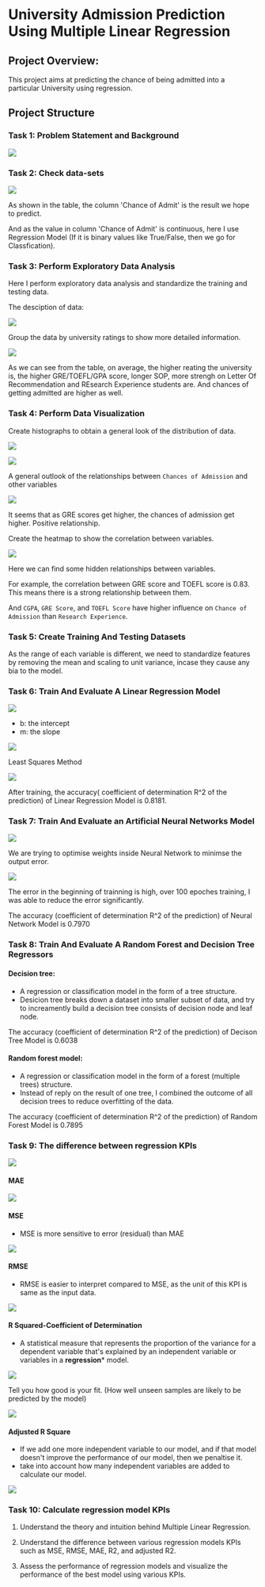 # University Admission Prediction Using Multiple Linear Regression

## Project Overview: 

This project aims at predicting the chance of being admitted into a particular University using regression.

## Project Structure

### Task 1: Problem Statement and Background

![](https://github.com/tsheng0315/Projects-on-CV/blob/main/University%20Admission%20Prediction%20Using%20Multiple%20Linear%20Regression/graphs/intro.png)

### Task 2: Check data-sets

![](https://github.com/tsheng0315/Projects-on-CV/blob/main/University%20Admission%20Prediction%20Using%20Multiple%20Linear%20Regression/graphs/raw%20data.png)

As shown in the table, the column 'Chance of Admit' is the result we hope to predict.

And as the value in column 'Chance of Admit' is continuous, here I use Regression Model (If it is binary values like True/False, then we go for Classfication). 

### Task 3: Perform Exploratory Data Analysis 

Here I perform exploratory data analysis and standardize the training and testing data.

The desciption of data:

![](https://github.com/tsheng0315/Projects-on-CV/blob/main/University%20Admission%20Prediction%20Using%20Multiple%20Linear%20Regression/graphs/description%20of%20raw%20data.png)

Group the data by university ratings to show more detailed information.

![](https://github.com/tsheng0315/Projects-on-CV/blob/main/University%20Admission%20Prediction%20Using%20Multiple%20Linear%20Regression/graphs/raw%20data%20group%20by%20rating.png)

As we can see from the table, on average, the higher reating the university is, the higher GRE/TOEFL/GPA score, longer SOP, more strengh on Letter Of Recommendation and REsearch Experience students are. And chances of getting admitted are higher as well.

### Task 4: Perform Data Visualization

Create  histographs to obtain a general look of the distribution of data.

![](https://github.com/tsheng0315/Projects-on-CV/blob/main/University%20Admission%20Prediction%20Using%20Multiple%20Linear%20Regression/graphs/hist1.png)

![](https://github.com/tsheng0315/Projects-on-CV/blob/main/University%20Admission%20Prediction%20Using%20Multiple%20Linear%20Regression/graphs/hist2.png)

A general outlook of the relationships between `Chances of Admission` and other variables

![](https://github.com/tsheng0315/Projects-on-CV/blob/main/University%20Admission%20Prediction%20Using%20Multiple%20Linear%20Regression/graphs/task%204%20chance%20of%20admission%20vs%20reat.png)

It seems that as GRE scores get higher, the chances of admission get higher. Positive relationship.

Create the heatmap to show the correlation between variables.

![](https://github.com/tsheng0315/Projects-on-CV/blob/main/University%20Admission%20Prediction%20Using%20Multiple%20Linear%20Regression/graphs/task%204%20heatmap%20of%20variables.png)

Here we can find some hidden relationships between variables. 

For example, the correlation between GRE score and TOEFL score is 0.83. This means there is a strong relationship between them.

And `CGPA`, `GRE Score`, and `TOEFL Score` have higher influence on `Chance of Admission` than `Research Experience`.  

### Task 5: Create Training And Testing Datasets

As the range of each variable is different, we need to standardize features by removing the mean and scaling to unit variance, incase they cause any bia to the model.

### Task 6: Train And Evaluate A Linear Regression Model

![](https://github.com/tsheng0315/Projects-on-CV/blob/main/University%20Admission%20Prediction%20Using%20Multiple%20Linear%20Regression/graphs/simple%20regression.png)

* b: the intercept
* m: the slope

![](https://github.com/tsheng0315/Projects-on-CV/blob/main/University%20Admission%20Prediction%20Using%20Multiple%20Linear%20Regression/graphs/multiple%20linear%20regression.png)

Least Squares Method

![](https://github.com/tsheng0315/Projects-on-CV/blob/main/University%20Admission%20Prediction%20Using%20Multiple%20Linear%20Regression/graphs/obtain%20parameter%20of%20model.png)

After training, the accuracy( coefficient of determination R^2 of the prediction) of Linear Regression Model is 0.8181.

### Task 7: Train And Evaluate an Artificial Neural Networks Model

![](https://github.com/tsheng0315/Projects-on-CV/blob/main/University%20Admission%20Prediction%20Using%20Multiple%20Linear%20Regression/graphs/task%207%20artifical%20NN.png)

We are trying to optimise weights inside Neural Network to minimse the output error.

![](https://github.com/tsheng0315/Projects-on-CV/blob/main/University%20Admission%20Prediction%20Using%20Multiple%20Linear%20Regression/graphs/Task%207%20loss%20graph.png)

The error in the beginning of trainning is high, over 100 epoches training, I was able to reduce the error significantly. 

The accuracy (coefficient of determination R^2 of the prediction) of Neural Network Model is 0.7970

### Task 8: Train And Evaluate A Random Forest and Decision Tree Regressors

#### Decision tree: 
* A regression or classification model in the form of a tree structure. 
* Desicion tree breaks down a dataset into smaller subset of data, and try to increamently build a decision tree consists of decision node and leaf node. 

The accuracy (coefficient of determination R^2 of the prediction) of Decison Tree Model is 0.6038

#### Random forest model: 
* A regression or classification model in the form of a forest (multiple trees) structure. 
* Instead of reply on the result of one tree, I combined the outcome of all decision trees to reduce overfitting of the data. 

The accuracy (coefficient of determination R^2 of the prediction) of Random Forest Model is 0.7895

### Task 9: The difference between regression KPIs

![](https://github.com/tsheng0315/Projects-on-CV/blob/main/University%20Admission%20Prediction%20Using%20Multiple%20Linear%20Regression/graphs/Task%209%20access%20model%20performance.png)

#### MAE

![](https://github.com/tsheng0315/Projects-on-CV/blob/main/University%20Admission%20Prediction%20Using%20Multiple%20Linear%20Regression/graphs/task%209%20model%20mertric%20MAE.png)

#### MSE
* MSE is more sensitive to error (residual) than MAE

![](https://github.com/tsheng0315/Projects-on-CV/blob/main/University%20Admission%20Prediction%20Using%20Multiple%20Linear%20Regression/graphs/task%209%20model%20metric%20MSE.png)

#### RMSE
* RMSE is easier to interpret compared to MSE, as the unit of this KPI is same as the input data. 

![](https://github.com/tsheng0315/Projects-on-CV/blob/main/University%20Admission%20Prediction%20Using%20Multiple%20Linear%20Regression/graphs/task%209%20model%20metric%20RMSE.png)

#### R Squared-Coefficient of Determination
* A statistical measure that represents the proportion of the variance for a dependent variable that's explained by an independent variable or variables in a **regression*** model.

![](https://github.com/tsheng0315/Projects-on-CV/blob/main/University%20Admission%20Prediction%20Using%20Multiple%20Linear%20Regression/graphs/task%209%20model%20metric%20R2.png)

Tell you how good is your fit. (How well unseen samples are likely to be predicted by the model)

![](https://github.com/tsheng0315/Projects-on-CV/blob/main/University%20Admission%20Prediction%20Using%20Multiple%20Linear%20Regression/graphs/task%209%20model%20metric%20R2-2.png)

#### Adjusted R Square

* If we add one more independent variable to our model, and if that model doesn't improve the performance of our model, then we penaltise it. 
* take into account how many independent variables are added to calculate our model.

![](https://github.com/tsheng0315/Projects-on-CV/blob/main/University%20Admission%20Prediction%20Using%20Multiple%20Linear%20Regression/graphs/task%209%20model%20metric-%20adjust%20R2.png)

### Task 10: Calculate regression model KPIs


1. Understand the theory and intuition behind Multiple Linear Regression.

6. Understand the difference between various regression models KPIs such as MSE, RMSE, MAE, R2, and adjusted R2.

7. Assess the performance of regression models and visualize the performance of the best model using various KPIs.
